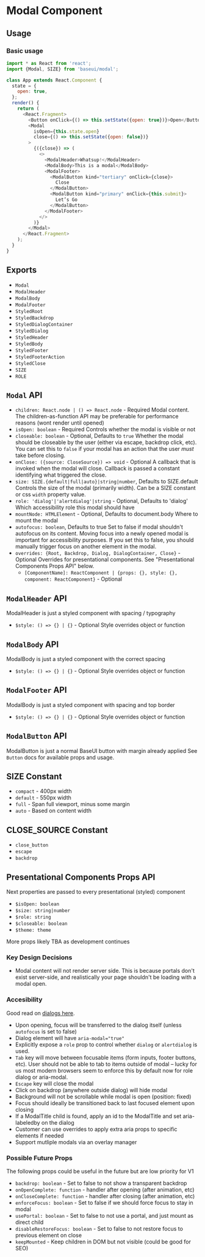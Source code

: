 # Modal Component

## Usage

### Basic usage

```javascript
import * as React from 'react';
import {Modal, SIZE} from 'baseui/modal';

class App extends React.Component {
  state = {
    open: true,
  };
  render() {
    return (
      <React.Fragment>
        <Button onClick={() => this.setState({open: true})}>Open</Button>
        <Modal
          isOpen={this.state.open}
          close={() => this.setState({open: false})}
        >
          {({close}) => (
            <>
              <ModalHeader>Whatsup!</ModalHeader>
              <ModalBody>This is a modal</ModalBody>
              <ModalFooter>
                <ModalButton kind="tertiary" onClick={close}>
                  Close
                </ModalButton>
                <ModalButton kind="primary" onClick={this.submit}>
                  Let’s Go
                </ModalButton>
              </ModalFooter>
            </>
          )}
        </Modal>
      </React.Fragment>
    );
  }
}
```

## Exports

* `Modal`
* `ModalHeader`
* `ModalBody`
* `ModalFooter`
* `StyledRoot`
* `StyledBackdrop`
* `StyledDialogContainer`
* `StyledDialog`
* `StyledHeader`
* `StyledBody`
* `StyledFooter`
* `StyledFooterAction`
* `StyledClose`
* `SIZE`
* `ROLE`

## `Modal` API

* `children: React.node | () => React.node` - Required
  Modal content. The children-as-function API may be preferable for performance reasons (wont render until opened)
* `isOpen: boolean` - Required
  Controls whether the modal is visible or not
* `closeable: boolean` - Optional, Defaults to `true`
  Whether the modal should be closeable by the user (either via escape, backdrop click, etc). You can set this to `false` if your modal has an action that the user _must_ take before closing.
* `onClose: ({source: CloseSource}) => void` - Optional
  A callback that is invoked when the modal will close. Callback is passed a constant identifying what triggered the close.
* `size: SIZE.{default|full|auto}|string|number`, Defaults to SIZE.default
  Controls the size of the modal (primarily width). Can be a SIZE constant or css `width` property value.
* `role: 'dialog'|'alertdialog'|string` - Optional, Defaults to 'dialog'
  Which accessibility role this modal should have
* `mountNode: HTMLElement` - Optional, Defaults to document.body
  Where to mount the modal
* `autofocus: boolean`, Defaults to true
  Set to false if modal shouldn't autofocus on its content. Moving focus into a newly opened modal is important for accessibility purposes. If you set this to false, you should manually trigger focus on another element in the modal.
* `overrides: {Root, Backdrop, Dialog, DialogContainer, Close}` - Optional
  Overrides for presentational components. See "Presentational Components Props API" below.
  * `[ComponentName]: ReactComponent | {props: {}, style: {}, component: ReactComponent}` - Optional

## `ModalHeader` API

ModalHeader is just a styled component with spacing / typography

* `$style: () => {} | {}` - Optional
  Style overrides object or function

## `ModalBody` API

ModalBody is just a styled component with the correct spacing

* `$style: () => {} | {}` - Optional
  Style overrides object or function

## `ModalFooter` API

ModalBody is just a styled component with spacing and top border

* `$style: () => {} | {}` - Optional
  Style overrides object or function

## `ModalButton` API

ModalButton is just a normal BaseUI button with margin already applied
See `Button` docs for available props and usage.

## SIZE Constant

* `compact` - 400px width
* `default` - 550px width
* `full` - Span full viewport, minus some margin
* `auto` - Based on content width

## CLOSE_SOURCE Constant

* `close_button`
* `escape`
* `backdrop`

## Presentational Components Props API

Next properties are passed to every presentational (styled) component

* `$isOpen: boolean`
* `$size: string|number`
* `$role: string`
* `$closeable: boolean`
* `$theme: theme`

More props likely TBA as development continues

### Key Design Decisions

* Modal content will not render server side. This is because portals don't exist server-side, and realistically your page shouldn't be loading with a modal open.

### Accesibility

Good read on [dialogs here](https://www.w3.org/TR/wai-aria-practices/examples/dialog-modal/dialog.html).

* Upon opening, focus will be transferred to the dialog itself (unless `autofocus` is set to false)
* Dialog element will have `aria-modal="true"`
* Explicitly expose a `role` prop to control whether `dialog` or `alertdialog` is used.
* `Tab` key will move between focusable items (form inputs, footer buttons, etc). User should not be able to tab to items outside of modal – lucky for us most modern browsers seem to enforce this by default now for role dialog or aria-modal.
* `Escape` key will close the modal
* Click on backdrop (anywhere outside dialog) will hide modal
* Background will not be scrollable while modal is open (position: fixed)
* Focus should ideally be transitioned back to last focused element upon closing
* If a ModalTitle child is found, apply an id to the ModalTitle and set aria-labeledby on the dialog
* Customer can use overrides to apply extra aria props to specific elements if needed
* Support mutliple modals via an overlay manager

### Possible Future Props

The following props could be useful in the future but are low priority for V1

* `backdrop: boolean` - Set to false to not show a transparent backdrop
* `onOpenComplete: function` - handler after opening (after animation, etc)
* `onCloseComplete: function` - handler after closing (after animation, etc)
* `enforceFocus: boolean` - Set to false if we should force focus to stay in modal
* `usePortal: boolean` - Set to false to not use a portal, and just mount as direct child
* `disableRestoreFocus: boolean` - Set to false to not restore focus to previous element on close
* `keepMounted` - Keep children in DOM but not visible (could be good for SEO)
